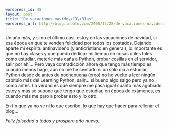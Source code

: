 ```yaml
--- 
wordpress_id: 45
layout: post
title: "De vacaciones navide\xC3\xB1as"
wordpress_url: http://blog.inbatu.com/2006/12/28/de-vacaciones-navidenas/
---
```

Un año más, y si no el último casi, estoy en las vacaciones de navidad, si esa época en que te venden felicidad por todos los costados. Dejando aparte mi espíritu antinavideño (y anticristiano en general), lo importante es que no hay clases y que puedo dedicar mi tiempo en cosas útiles tales como estudiar, meterle más caña a Python, probar cosillas en el servidor, salir por ahí... Pero vaya contradicción ahora que tengo más tiempo es cuando menos hago, aún no me he sentado ni un sólo día a estudiar, Python desde de antes de nochebuena (creo) no he vuelto a leer ningún capítulo más del Learning Python, salir... si bueno algo salgo pero ya no como antes. La verdad es que siempre me pasa igual cuanto más agobiado estoy y más se supone que tengo que estudiar, en época de exámenes, es cuando más me paro a probar esto y lo otro. 

En fin que ya no se ni lo que escribo, lo que hay que hacer para rellenar el blog... 

<em>Feliz falsedad a todos y próspero año nuevo.</em>
